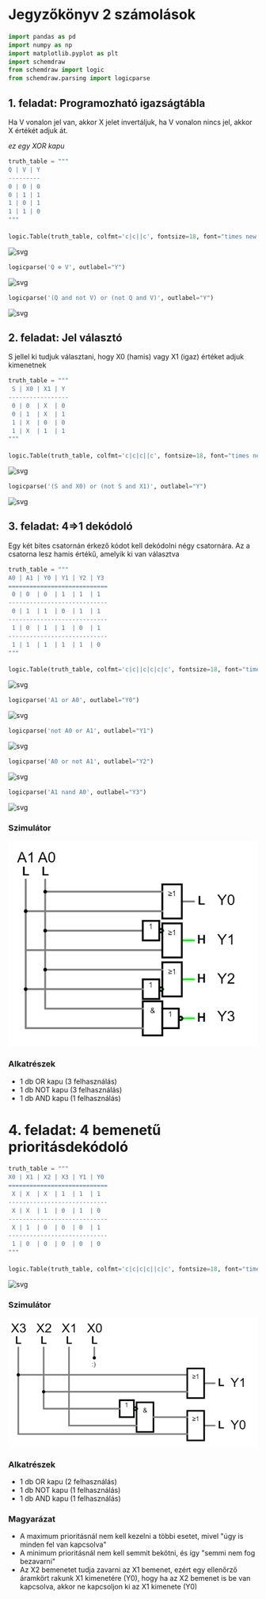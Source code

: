 # Jegyzőkönyv 2 számolások


```python
import pandas as pd
import numpy as np
import matplotlib.pyplot as plt
import schemdraw
from schemdraw import logic
from schemdraw.parsing import logicparse
```

## 1. feladat: Programozható igazságtábla

Ha V vonalon jel van, akkor X jelet invertáljuk, ha V vonalon nincs jel, akkor X értékét adjuk át.

*ez egy XOR kapu*


```python
truth_table = """
Q | V | Y
---------
0 | 0 | 0
0 | 1 | 1
1 | 0 | 1
1 | 1 | 0
"""

logic.Table(truth_table, colfmt='c|c||c', fontsize=18, font="times new roman")
```




    
![svg](output_3_0.svg)
    




```python
logicparse('Q ⊕ V', outlabel="Y")
```




    
![svg](output_4_0.svg)
    




```python
logicparse('(Q and not V) or (not Q and V)', outlabel="Y")
```




    
![svg](output_5_0.svg)
    



## 2. feladat: Jel választó

S jellel ki tudjuk választani, hogy X0 (hamis) vagy X1 (igaz) értéket adjuk kimenetnek


```python
truth_table = """
 S | X0 | X1 | Y
----------------- 
 0 | 0  | X  | 0
 0 | 1  | X  | 1
 1 | X  | 0  | 0
 1 | X  | 1  | 1
"""

logic.Table(truth_table, colfmt='c|c|c||c', fontsize=18, font="times new roman")
```




    
![svg](output_7_0.svg)
    




```python
logicparse('(S and X0) or (not S and X1)', outlabel="Y")
```




    
![svg](output_8_0.svg)
    



## 3. feladat: 4=>1 dekódoló

Egy két bites csatornán érkező kódot kell dekódolni négy csatornára. Az a csatorna lesz hamis értékű, amelyik ki van választva


```python
truth_table = """
A0 | A1 | Y0 | Y1 | Y2 | Y3
============================
 0 | 0  | 0  | 1  | 1  | 1
----------------------------
 0 | 1  | 1  | 0  | 1  | 1
----------------------------
 1 | 0  | 1  | 1  | 0  | 1
----------------------------
 1 | 1  | 1  | 1  | 1  | 0
"""

logic.Table(truth_table, colfmt='c|c||c|c|c|c', fontsize=18, font="times new roman")
```




    
![svg](output_10_0.svg)
    




```python
logicparse('A1 or A0', outlabel="Y0")
```




    
![svg](output_11_0.svg)
    




```python
logicparse('not A0 or A1', outlabel="Y1")
```




    
![svg](output_12_0.svg)
    




```python
logicparse('A0 or not A1', outlabel="Y2")
```




    
![svg](output_13_0.svg)
    




```python
logicparse('A1 nand A0', outlabel="Y3")
```




    
![svg](output_14_0.svg)
    



### Szimulátor
[![áramkör](./jegyzokonyv02/feladat3.png)](https://falstad.com/circuit/circuitjs.html?ctz=CQAgjCAMB0l3BWcMBMcUHYMGZIA4UA2ATmIxAUgpABZsKBTAWjDACgAZEJ7FcFPN14hihKOIBmAQwA2AZwbVIncWAHjR4qtPmKkygLIgUKGuBpmUCMWAviU0BGyMnL+Y9ePuqDpy9Mg2NhiVmJBYj6OzsYBmHyhxhh8kU4AHsYE4JSBrFn0lmYAmsrpAvFgSNi5KGCCBSCF7KWZmMQ5EGW0xkUobM182DQQVcN29YXYfdw0YnhULOR4+d0gAIJN3Gogc+CLywGrygDuQnxqgjxnhFTKFWfEZ3au5mY+4k4nYA-g16c-N2xPt9zqp1MoAJLgb7hGJmGE3RwUNgVKhgX4wr4DYL2d6A0GCVHfY5-Z6Y2FQPGXf5-MnEwlXekUk5UtHzYQCAmU4TYBAMwK8pnU3g3QJoQVUYX2TzEqnPFlEtiQ1lQ+6qrSIj6qInk24CsloQTPA04pBOO4qxLxWJJE1IpW-DkWx0I0145WO2V4TnM9lev485Ju74JHzSvGhiI6thAA)

### Alkatrészek
- 1 db OR kapu (3 felhasználás)
- 1 db NOT kapu (3 felhasználás)
- 1 db AND kapu (1 felhasználás)

# 4. feladat: 4 bemenetű prioritásdekódoló



```python
truth_table = """
X0 | X1 | X2 | X3 | Y1 | Y0
============================
 X | X  | X  | 1  | 1  | 1
----------------------------
 X | X  | 1  | 0  | 1  | 0
----------------------------
 X | 1  | 0  | 0  | 0  | 1
----------------------------
 1 | 0  | 0  | 0  | 0  | 0  
"""

logic.Table(truth_table, colfmt='c|c|c|c||c|c', fontsize=18, font="times new roman")
```




    
![svg](output_17_0.svg)
    



### Szimulátor
[![áramkör](./jegyzokonyv02/feladat4.png)](https://falstad.com/circuit/circuitjs.html?ctz=CQAgjCAMB0l3BWcMBMcUHYMGZIA4UA2ATmIxAUgpABZsKBTAWjDACgAZEJ7FcFPN14hihKOIBmAQwA2AZwbVIbAB7caYvFRbk89GiBQGAGtlWGQWkNgh7ahkyk7gxYAS5FiqVafMVJlNUpLKgxiS30HEGN2LkIDN0F4z3EfWQUlc2JBKzddSKNo5S5WPkTwNxTvEF8MgLYAdyEy9x4ywm9G5pcqAUEwDqg2AFlrNEMEMWwEPhRJ8RRoBHNsDF7CemxSQ0IxA0KATUDrNfA7LfCwPD2og-ZR3iowDCmZ8BeFpbYwN773qfGzy8FioyyaA34-VcxD4ynB0NmeH6MKGP0RgjmAN68164jB3QG2mEmFhXTahgw6IppKayUxIGS5WUAEkeoZCmAUShCt4lhRvsFObMaL1CkZqrD+U1ufsRYYkQ5OrT9vMhRMvF1CeyEmIZUN4eAURC9ccwJByGAaAlLeAaOQEnwAFwASjYQA)

### Alkatrészek
- 1 db OR kapu (2 felhasználás)
- 1 db NOT kapu (1 felhasználás)
- 1 db AND kapu (1 felhasználás)

### Magyarázat

- A maximum prioritásnál nem kell kezelni a többi esetet, mivel "úgy is minden fel van kapcsolva"
- A minimum prioritásnál nem kell semmit bekötni, és így "semmi nem fog bezavarni"
- Az X2 bemenetet tudja zavarni az X1 bemenet, ezért egy ellenőrző áramkört rakunk X1 kimenetére (Y0), hogy ha az X2 bemenet is be van kapcsolva, akkor ne kapcsoljon ki az X1 kimenete (Y0)

